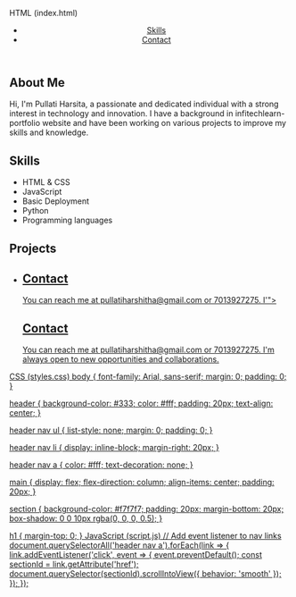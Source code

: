 HTML (index.html)
<!DOCTYPE html>
<html lang="en">
<head>
    <meta charset="UTF-8">
    <meta name="viewport" content="width=device-width, initial-scale=1.0">
    <title>Personal Portfolio</title>
    <link rel="stylesheet" href="styles.css">
</head>
<body>
    <header>
        <nav>
            <ul>
                <li><a href="                                
                <li><a href="#skills">Skills</a></li>
                <li><a href="                            
                <li><a href="#contact">Contact</a></li>
            </ul>
        </nav>
    </header>
    <main>
        <section id="bio">
            <h1>About Me</h1>
            <p>Hi, I'm Pullati Harsita, a passionate and dedicated individual with a strong interest in technology and innovation. I have a background in infitechlearn-portfolio website and have been working on various projects to improve my skills and knowledge.</p>
        </section>
        <section id="HTML">
            <h1>Skills</h1>
            <ul>
                <li>HTML & CSS</li>
                <li>JavaScript</li>
                <li>Basic Deployment</li>
                <li>Python</li>
                <li>Programming languages</li>
            </ul>
        </section>
        <section id="Personal portfolio">
            <h1>Projects</h1>
            <ul>
                <li><a href="                     
                <li><a href="                     
                <li><a href="                     
            </ul>
        </section>
        <section id="contact">
            <h1>Contact</h1>
            <p>You can reach me at pullatiharshitha@gmail.com or 7013927275. I'">
            <h1>Contact</h1>
            <p>You can reach me at pullatiharshitha@gmail.com or 7013927275. I'm always open to new opportunities and collaborations.</p>
        </section>
    </main>
    <script src=""script.js"></script>
</body>
</html>

CSS (styles.css)
body {
    font-family: Arial, sans-serif;
    margin: 0;
    padding: 0;
}

header {
    background-color: #333;
    color: #fff;
    padding: 20px;
    text-align: center;
}

header nav ul {
    list-style: none;
    margin: 0;
    padding: 0;
}

header nav li {
    display: inline-block;
    margin-right: 20px;
}

header nav a {
    color: #fff;
    text-decoration: none;
}

main {
    display: flex;
    flex-direction: column;
    align-items: center;
    padding: 20px;
}

section {
    background-color: #f7f7f7;
    padding: 20px;
    margin-bottom: 20px;
    box-shadow: 0 0 10px rgba(0, 0, 0, 0.5);
}

h1 {
    margin-top: 0;
}
JavaScript (script.js)
// Add event listener to nav links
document.querySelectorAll('header nav a').forEach(link => {
    link.addEventListener('click', event => {
        event.preventDefault();
        const sectionId = link.getAttribute('href');
        document.querySelector(sectionId).scrollIntoView({ behavior: 'smooth' });
    });
});


